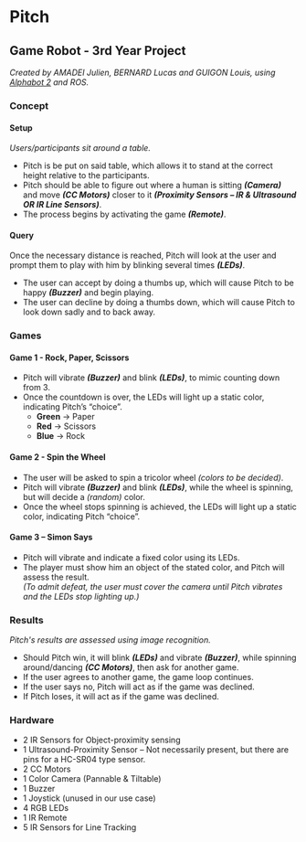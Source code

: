#  Pitch
## Game Robot - 3rd Year Project
*Created by AMADEI Julien, BERNARD Lucas and GUIGON Louis, using [Alphabot 2](https://www.waveshare.com/w/upload/1/1f/Alphabot2-user-manual-en.pdf) and ROS.*

### Concept
#### Setup
*Users/participants sit around a table.*  
* Pitch is be put on said table, which allows it to stand at the correct height relative to the participants.  
* Pitch should be able to figure out where a human is sitting ***(Camera)*** and move ***(CC Motors)*** closer to it
***(Proximity Sensors – IR & Ultrasound OR IR Line Sensors)***.  
* The process begins by activating the game ***(Remote)***.

#### Query
Once the necessary distance is reached, Pitch will look at the user and prompt them to play with him by blinking several times ***(LEDs)***.
* The user can accept by doing a thumbs up, which will cause Pitch to be happy ***(Buzzer)*** and begin playing.
* The user can decline by doing a thumbs down, which will cause Pitch to look down sadly and to back away.

### Games
#### Game 1 - Rock, Paper, Scissors
* Pitch will vibrate ***(Buzzer)*** and blink ***(LEDs)***, to mimic counting down from 3.
* Once the countdown is over, the LEDs will light up a static color, indicating Pitch’s “choice”.
  * **Green** -> Paper
  * **Red**   -> Scissors
  * **Blue**  -> Rock

#### Game 2 - Spin the Wheel
* The user will be asked to spin a tricolor wheel *(colors to be decided)*.
* Pitch will vibrate ***(Buzzer)*** and blink ***(LEDs)***, while the wheel is spinning, but will decide a *(random)* color.
* Once the wheel stops spinning is achieved, the LEDs will light up a static color, indicating Pitch “choice”.

#### Game 3 – Simon Says
* Pitch will vibrate and indicate a fixed color using its LEDs.
* The player must show him an object of the stated color, and Pitch will assess the result.  
*(To admit defeat, the user must cover the camera until Pitch vibrates and the LEDs stop lighting up.)*

### Results
*Pitch's results are assessed using image recognition.*
* Should Pitch win, it will blink ***(LEDs)*** and vibrate ***(Buzzer)***, while spinning around/dancing ***(CC Motors)***, then ask for another game.
* If the user agrees to another game, the game loop continues.
* If the user says no, Pitch will act as if the game was declined.
* If Pitch loses, it will act as if the game was declined.

### Hardware
* 2 IR Sensors for Object-proximity sensing
* 1 Ultrasound-Proximity Sensor – Not necessarily present, but there are pins for a HC-SR04 type sensor.
* 2 CC Motors
* 1 Color Camera (Pannable & Tiltable)
* 1 Buzzer
* 1 Joystick (unused in our use case)
* 4 RGB LEDs
* 1 IR Remote
* 5 IR Sensors for Line Tracking